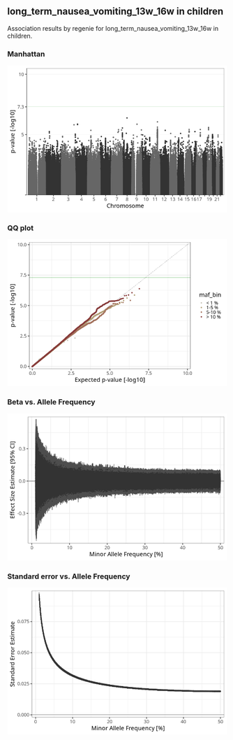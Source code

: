 ## long_term_nausea_vomiting_13w_16w in children
Association results by regenie for long_term_nausea_vomiting_13w_16w in children.
### Manhattan
![](figures/pop_children_pheno_long_term_nausea_vomiting_13w_16w_mh.png)
### QQ plot
![](figures/pop_children_pheno_long_term_nausea_vomiting_13w_16w_qq.png)
### Beta vs. Allele Frequency
![](figures/pop_children_pheno_long_term_nausea_vomiting_13w_16w_beta_af.png)
### Standard error vs. Allele Frequency
![](figures/pop_children_pheno_long_term_nausea_vomiting_13w_16w_se_af.png)
